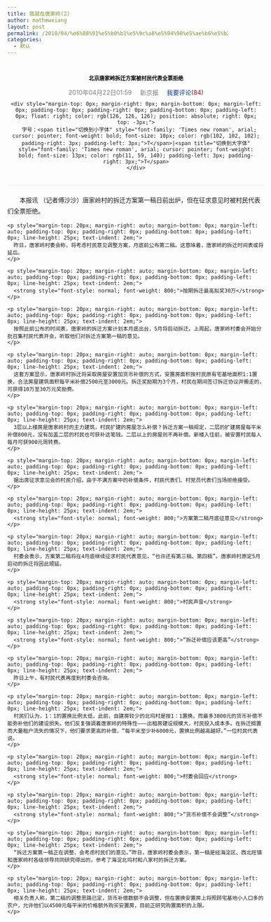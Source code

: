 ```yaml
---
title: 我就在唐家岭(2)
author: mathewxiang
layout: post
permalink: /2010/04/%e6%88%91%e5%b0%b1%e5%9c%a8%e5%94%90%e5%ae%b6%e5%b2%ad2/
categories:
  - 默认
---
```

<div style="margin-top: 0px; margin-right: auto; margin-bottom: 0px; margin-left: auto; padding-top: 22px; padding-right: 0px; padding-bottom: 0px; padding-left: 0px; width: 588px; overflow-x: hidden; overflow-y: hidden; zoom: 1; text-align: center;">
  <h1 style="margin-top: 0px; margin-right: 0px; margin-bottom: 6px; margin-left: 0px; padding-top: 0px; padding-right: 0px; padding-bottom: 0px; padding-left: 0px; font-size: 26px; font-weight: 800; color: rgb(0, 0, 0); font-family: 宋体, arial; font-style: normal; font-variant: normal; line-height: 30px;">
    <span style="font-family: 宋体, arial, sans-serif; font-size: 12px;">北京唐家岭拆迁方案被村民代表全票拒绝</span>
  </h1>
  
  <div style="margin-top: 0px; margin-right: 0px; margin-bottom: 0px; margin-left: 0px; padding-top: 0px; padding-right: 5px; padding-bottom: 0px; padding-left: 5px; width: 578px; overflow-x: hidden; overflow-y: hidden; zoom: 1; position: relative;">
    <div style="margin-top: 0px; margin-right: 0px; margin-bottom: 0px; margin-left: 0px; padding-top: 0px; padding-right: 0px; padding-bottom: 0px; padding-left: 0px; color: rgb(126, 126, 126); height: 16px;">
      2010年04月22日01:59<span style="padding-right: 19px;"><span style="padding-left: 19px; color: rgb(126, 126, 126);"><a target="_blank" href="http://www.thebeijingnews.com/" style="color: rgb(126, 126, 126); text-decoration: none;">新京报</a></span></span><a href="http://comment5.news.qq.com/comment.htm?site=news&#038;id=23554070" target="_blank" style="color: rgb(11, 59, 140); text-decoration: none;" name="cmt_1" id="cmt_1">我要评论<span style="color: rgb(51, 51, 51);">(<em style="font-style: normal; font-weight: normal; color: rgb(204, 0, 0);">84</em>)</span></a>
    </div>
    
    <div style="margin-top: 0px; margin-right: 0px; margin-bottom: 0px; margin-left: 0px; padding-top: 0px; padding-right: 0px; padding-bottom: 0px; padding-left: 0px; float: right; color: rgb(126, 126, 126); position: absolute; right: 0px; top: -3px;">
      字号：<span title="切换到小字体" style="font-family: 'Times new roman', arial; cursor: pointer; font-weight: bold; font-size: 10px; color: rgb(102, 102, 102); padding-right: 3px; padding-left: 3px;">T</span>|<span title="切换到大字体" style="font-family: 'Times new roman', arial; cursor: pointer; font-weight: bold; font-size: 13px; color: rgb(11, 59, 140); padding-left: 3px; padding-right: 3px;">T</span>
    </div>
  </div>
</div>

<div style="margin-top: 0px; margin-right: auto; margin-bottom: 0px; margin-left: auto; padding-top: 0px; padding-right: 0px; padding-bottom: 0px; padding-left: 0px; width: 588px; overflow-x: hidden; overflow-y: hidden; zoom: 1;">
  <div style="margin-top: 18px; margin-right: 0px; margin-bottom: 0px; margin-left: 0px; padding-top: 0px; padding-right: 0px; padding-bottom: 0px; padding-left: 0px; height: 1px; font-size: 0px; border-top-width: 1px; border-top-style: solid; border-top-color: rgb(229, 229, 229);">
  </div>
  
  <div style="margin-top: 0px; margin-right: 0px; margin-bottom: 0px; margin-left: 0px; padding-top: 0px; padding-right: 0px; padding-bottom: 20px; padding-left: 0px; font-size: 14px;">
    <p style="margin-top: 20px; margin-right: auto; margin-bottom: 0px; margin-left: auto; padding-top: 0px; padding-right: 0px; padding-bottom: 0px; padding-left: 0px; line-height: 25px; text-indent: 2em;">
      本报讯 （记者傅沙沙）唐家岭村的拆迁方案第一稿日前出炉，但在征求意见时被村民代表们全票拒绝。
    </p>
    
    <p style="margin-top: 20px; margin-right: auto; margin-bottom: 0px; margin-left: auto; padding-top: 0px; padding-right: 0px; padding-bottom: 0px; padding-left: 0px; line-height: 25px; text-indent: 2em;">
      昨日，唐家岭村委会称，将考虑村民意见调整方案，月底前公布第二稿。这意味着，唐家岭的拆迁时间表或将延后。
    </p>
    
    <p style="margin-top: 20px; margin-right: auto; margin-bottom: 0px; margin-left: auto; padding-top: 0px; padding-right: 0px; padding-bottom: 0px; padding-left: 0px; line-height: 25px; text-indent: 2em;">
      <strong style="font-style: normal; font-weight: 800;">按期拆迁最高拟奖30万</strong>
    </p>
    
    <p style="margin-top: 20px; margin-right: auto; margin-bottom: 0px; margin-left: auto; padding-top: 0px; padding-right: 0px; padding-bottom: 0px; padding-left: 0px; line-height: 25px; text-indent: 2em;">
      按照此前公布的时间表，唐家岭的拆迁方案计划本月底出台，5月将启动拆迁。上周起，唐家岭村委会开始分批召集村民代表开会，听取他们对拆迁方案第一稿的意见。
    </p>
    
    <p style="margin-top: 20px; margin-right: auto; margin-bottom: 0px; margin-left: auto; padding-top: 0px; padding-right: 0px; padding-bottom: 0px; padding-left: 0px; line-height: 25px; text-indent: 2em;">
      这套方案显示，唐家岭村拆迁将采取房屋安置加货币补偿的方式，安置房面积按村民原有宅基地面积1:1置换，合法房屋建筑面积每平米补偿2500元至3000元。拆迁奖励期为3个月，村民在期间签订拆迁协议并搬走的，可获得10万至30万元奖励费。
    </p>
    
    <p style="margin-top: 20px; margin-right: auto; margin-bottom: 0px; margin-left: auto; padding-top: 0px; padding-right: 0px; padding-bottom: 0px; padding-left: 0px; line-height: 25px; text-indent: 2em;">
      3层以上楼房是唐家岭村的主力建筑，村民扩建的房屋怎么补偿？拆迁方案一稿规定，二层的扩建房屋每平米补偿800元，没有加盖二层的村民也可获补这笔钱。二层以上的房屋则不再补偿。新楼入住前，被安置村民每人每月可获900元周转费。
    </p>
    
    <p style="margin-top: 20px; margin-right: auto; margin-bottom: 0px; margin-left: auto; padding-top: 0px; padding-right: 0px; padding-bottom: 0px; padding-left: 0px; line-height: 25px; text-indent: 2em;">
      据出席征求意见会的村民介绍，由于不满方案中的补偿条件，村民代表们、村党员代表们当场拒绝接受。
    </p>
    
    <p style="margin-top: 20px; margin-right: auto; margin-bottom: 0px; margin-left: auto; padding-top: 0px; padding-right: 0px; padding-bottom: 0px; padding-left: 0px; line-height: 25px; text-indent: 2em;">
      <strong style="font-style: normal; font-weight: 800;">方案第二稿月底征意见</strong>
    </p>
    
    <p style="margin-top: 20px; margin-right: auto; margin-bottom: 0px; margin-left: auto; padding-top: 0px; padding-right: 0px; padding-bottom: 0px; padding-left: 0px; line-height: 25px; text-indent: 2em;">
      村委会表示，方案第二稿将在4月底继续征求村民代表意见，“也许还有第三稿、第四稿”。唐家岭村原定5月启动的拆迁将因此顺延。
    </p>
    
    <p style="margin-top: 20px; margin-right: auto; margin-bottom: 0px; margin-left: auto; padding-top: 0px; padding-right: 0px; padding-bottom: 0px; padding-left: 0px; line-height: 25px; text-indent: 2em;">
      <strong style="font-style: normal; font-weight: 800;">村民声音</strong>
    </p>
    
    <p style="margin-top: 20px; margin-right: auto; margin-bottom: 0px; margin-left: auto; padding-top: 0px; padding-right: 0px; padding-bottom: 0px; padding-left: 0px; line-height: 25px; text-indent: 2em;">
      <strong style="font-style: normal; font-weight: 800;">“拆迁补偿应该更高”</strong>
    </p>
    
    <p style="margin-top: 20px; margin-right: auto; margin-bottom: 0px; margin-left: auto; padding-top: 0px; padding-right: 0px; padding-bottom: 0px; padding-left: 0px; line-height: 25px; text-indent: 2em;">
      昨日上午，有村民代表再度到村委会咨询。
    </p>
    
    <p style="margin-top: 20px; margin-right: auto; margin-bottom: 0px; margin-left: auto; padding-top: 0px; padding-right: 0px; padding-bottom: 0px; padding-left: 0px; line-height: 25px; text-indent: 2em;">
      村民们认为，1：1的置换比例太低，此前，自建房较少的北坞村是按1：1置换，而最多3800元的货币补偿不能弥补他们的建设损失。他们反复强调着唐家岭的特殊性———出租房建设规模大，村民投入成本多。在拆迁搁置而大量租户流失的情况下，他们要求更高的补偿，“每平米至少补6000元，置换比例越高越好。”一位村民代表说。
    </p>
    
    <p style="margin-top: 20px; margin-right: auto; margin-bottom: 0px; margin-left: auto; padding-top: 0px; padding-right: 0px; padding-bottom: 0px; padding-left: 0px; line-height: 25px; text-indent: 2em;">
      <strong style="font-style: normal; font-weight: 800;">村委会回应</strong>
    </p>
    
    <p style="margin-top: 20px; margin-right: auto; margin-bottom: 0px; margin-left: auto; padding-top: 0px; padding-right: 0px; padding-bottom: 0px; padding-left: 0px; line-height: 25px; text-indent: 2em;">
      <strong style="font-style: normal; font-weight: 800;">“货币补偿不会调整”</strong>
    </p>
    
    <p style="margin-top: 20px; margin-right: auto; margin-bottom: 0px; margin-left: auto; padding-top: 0px; padding-right: 0px; padding-bottom: 0px; padding-left: 0px; line-height: 25px; text-indent: 2em;">
      “拆迁方案第一稿正在调整，会考虑村民们的意见。”昨日，唐家岭村委会表示，第一稿是经海淀区、西北旺镇和唐家岭村各级领导共同研究得出的，参考了海淀北坞村和八家村的拆迁方案。
    </p>
    
    <p style="margin-top: 20px; margin-right: auto; margin-bottom: 0px; margin-left: auto; padding-top: 0px; padding-right: 0px; padding-bottom: 0px; padding-left: 0px; line-height: 25px; text-indent: 2em;">
      相关负责人称，第二稿的调整思路已定，货币补偿数额不会调整，但在置换安置房上将照顾宅基地小人口多的农户，允许他们以4500元每平米的价格额外购买安置房，目前正研究购置面积的上限。
    </p>
  </div>
</div>